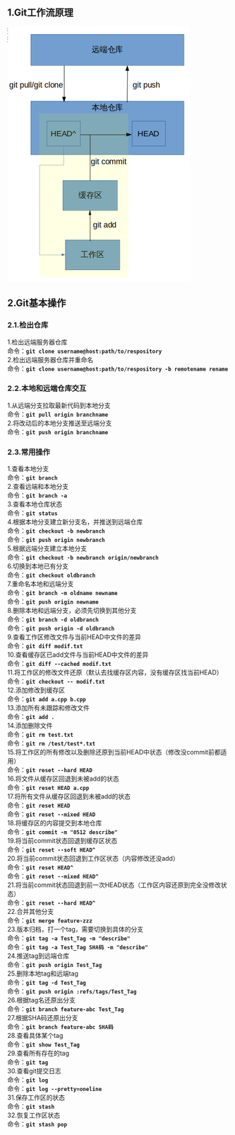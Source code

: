 ## 1.Git工作流原理

![](/images/posts/git.png)

## 2.Git基本操作
### 2.1.检出仓库
1.检出远端服务器仓库  
命令：**`git clone username@host:path/to/respository`**  
2.检出远端服务器仓库并重命名  
命令：**`git clone username@host:path/to/respository -b remotename rename`**
### 2.2.本地和远端仓库交互
1.从远端分支拉取最新代码到本地分支  
命令：**`git pull origin branchname`**  
2.将改动后的本地分支推送至远端分支  
命令：**`git push origin branchname`**
### 2.3.常用操作
1.查看本地分支  
命令：**`git branch`**  
2.查看远端和本地分支  
命令：**`git branch -a`**  
3.查看本地仓库状态  
命令：**`git status`**  
4.根据本地分支建立新分支名，并推送到远端仓库  
命令：**`git checkout -b newbranch`**  
命令：**`git push origin newbranch`**  
5.根据远端分支建立本地分支  
命令：**`git checkout -b newbranch origin/newbranch`**  
6.切换到本地已有分支  
命令：**`git checkout oldbranch`**  
7.重命名本地和远端分支  
命令：**`git branch -m oldname newname`**  
命令：**`git push origin newname`**  
8.删除本地和远端分支，必须先切换到其他分支  
命令：**`git branch -d oldbranch`**  
命令：**`git push origin -d oldbranch`**  
9.查看工作区修改文件与当前HEAD中文件的差异  
命令：**`git diff modif.txt`**  
10.查看缓存区已add文件与当前HEAD中文件的差异  
命令：**`git diff --cached modif.txt`**  
11.将工作区的修改文件还原（默认去找缓存区内容，没有缓存区找当前HEAD）  
命令：**`git checkout -- modif.txt`**  
12.添加修改到缓存区  
命令：**`git add a.cpp b.cpp`**  
13.添加所有未跟踪和修改文件  
命令：**`git add .`**  
14.添加删除文件  
命令：**`git rm test.txt`**  
命令：**`git rm /test/test*.txt`**  
15.将工作区的所有修改以及删除还原到当前HEAD中状态（修改没commit前都适用）  
命令：**`git reset --hard HEAD`**  
16.将文件从缓存区回退到未被add的状态  
命令：**`git reset HEAD a.cpp`**  
17.将所有文件从缓存区回退到未被add的状态  
命令：**`git reset HEAD`**  
命令：**`git reset --mixed HEAD`**  
18.将缓存区的内容提交到本地仓库  
命令：**`git commit -m "0512 describe"`**  
19.将当前commit状态回退到缓存区状态  
命令：**`git reset --soft HEAD^`**  
20.将当前commit状态回退到工作区状态（内容修改还没add）  
命令：**`git reset HEAD^`**  
命令：**`git reset --mixed HEAD^`**  
21.将当前commit状态回退到前一次HEAD状态（工作区内容还原到完全没修改状态）  
命令：**`git reset --hard HEAD^`**  
22.合并其他分支  
命令：**`git merge feature-zzz`**  
23.版本归档，打一个tag，需要切换到具体的分支  
命令：**`git tag -a Test_Tag -m "describe"`**  
命令：**`git tag -a Test_Tag SHA码 -m "describe"`**  
24.推送tag到远端仓库  
命令：**`git push origin Test_Tag`**  
25.删除本地tag和远端tag  
命令：**`git tag -d Test_Tag`**  
命令：**`git push origin :refs/tags/Test_Tag`**  
26.根据tag名还原出分支  
命令：**`git branch feature-abc Test_Tag`**  
27.根据SHA码还原出分支  
命令：**`git branch feature-abc SHA码`**  
28.查看具体某个tag  
命令：**`git show Test_Tag`**  
29.查看所有存在的tag  
命令：**`git tag`**  
30.查看git提交日志  
命令：**`git log`**  
命令：**`git log --pretty=oneline`**  
31.保存工作区的状态  
命令：**`git stash`**  
32.恢复工作区状态  
命令：**`git stash pop`**  
